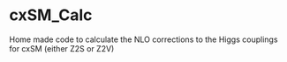 # cxSM_Calc
Home made code to calculate the NLO corrections to the Higgs couplings for cxSM (either Z2S or Z2V)
